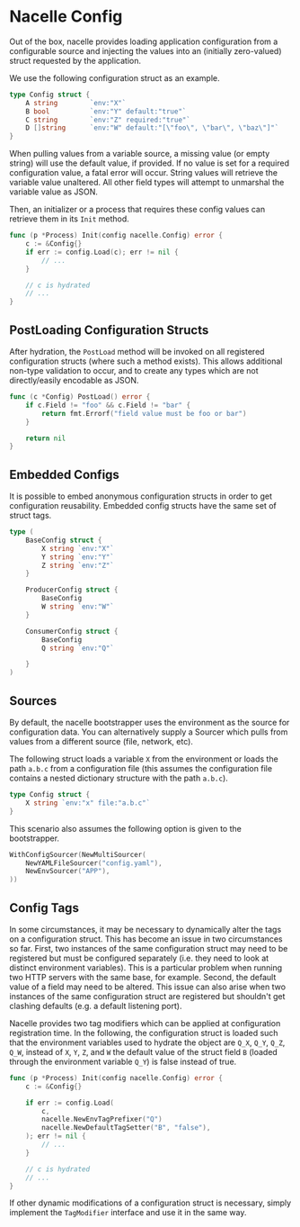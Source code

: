 # Nacelle Config

Out of the box, nacelle provides loading application configuration from a
configurable source and injecting the values into an (initially zero-valued)
struct requested by the application.

We use the following configuration struct as an example.

```go
type Config struct {
    A string        `env:"X"`
    B bool          `env:"Y" default:"true"`
    C string        `env:"Z" required:"true"`
    D []string      `env:"W" default:"[\"foo\", \"bar\", \"baz\"]"`
}
```

When pulling values from a variable source, a missing value (or empty string)
will use the default value, if provided. If no value is set for a required
configuration value, a fatal error will occur. String values will retrieve
the variable value unaltered. All other field types will attempt to unmarshal
the variable value as JSON.

Then, an initializer or a process that requires these config values can
retrieve them in its `Init` method.

```go
func (p *Process) Init(config nacelle.Config) error {
    c := &Config{}
    if err := config.Load(c); err != nil {
        // ...
    }

    // c is hydrated
    // ...
}
```

## PostLoading Configuration Structs

After hydration, the `PostLoad` method will be invoked on all registered
configuration structs (where such a method exists). This allows additional
non-type validation to occur, and to create any types which are not
directly/easily encodable as JSON.

```go
func (c *Config) PostLoad() error {
    if c.Field != "foo" && c.Field != "bar" {
        return fmt.Errorf("field value must be foo or bar")
    }

    return nil
}
```

## Embedded Configs

It is possible to embed anonymous configuration structs in order to get
configuration reusability. Embedded config structs have the same set of
struct tags.

```go
type (
    BaseConfig struct {
        X string `env:"X"`
        Y string `env:"Y"`
        Z string `env:"Z"`
    }

    ProducerConfig struct {
        BaseConfig
        W string `env:"W"`
    }

    ConsumerConfig struct {
        BaseConfig
        Q string `env:"Q"`

    }
)
```

## Sources

By default, the nacelle bootstrapper uses the environment as the source for
configuration data. You can alternatively supply a Sourcer which pulls from
values from a different source (file, network, etc).

The following struct loads a variable `X` from the environment or loads the
path `a.b.c` from a configuration file (this assumes the configuration file
contains a nested dictionary structure with the path `a.b.c`).

```go
type Config struct {
    X string `env:"x" file:"a.b.c"`
}
```

This scenario also assumes the following option is given to the bootstrapper.

```go
WithConfigSourcer(NewMultiSourcer(
    NewYAMLFileSourcer("config.yaml"),
    NewEnvSourcer("APP"),
))
```

## Config Tags

In some circumstances, it may be necessary to dynamically alter the tags
on a configuration struct. This has become an issue in two circumstances
so far. First, two instances of the same configuration struct may need to
be registered but must be configured separately (i.e. they need to look at
distinct environment variables). This is a particular problem when running
two HTTP servers with the same base, for example. Second, the default value
of a field may need to be altered. This issue can also arise when two
instances of the same configuration struct are registered but shouldn't get
clashing defaults (e.g. a default listening port).

Nacelle provides two tag modifiers which can be applied at configuration
registration time. In the following, the configuration struct is loaded
such that the environment variables used to hydrate the object are `Q_X`,
`Q_Y`, `Q_Z`, `Q_W`, instead of `X`, `Y`, `Z`, and `W` the default value
of the struct field `B` (loaded through the environment variable `Q_Y`) is
false instead of true.

```go
func (p *Process) Init(config nacelle.Config) error {
    c := &Config{}

    if err := config.Load(
        c,
        nacelle.NewEnvTagPrefixer("Q")
        nacelle.NewDefaultTagSetter("B", "false"),
    ); err != nil {
        // ...
    }

    // c is hydrated
    // ...
}
```

If other dynamic modifications of a configuration struct is necessary,
simply implement the `TagModifier` interface and use it in the same way.
